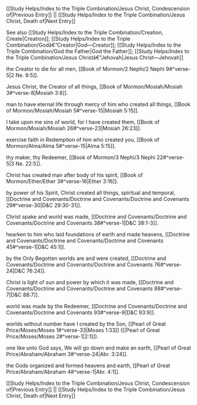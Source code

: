[[Study Helps/Index to the Triple Combination/Jesus Christ, Condescension of|Previous Entry]]  ||  [[Study Helps/Index to the Triple Combination/Jesus Christ, Death of|Next Entry]]

 See also [[Study Helps/Index to the Triple Combination/Creation, Create|Creation]]; [[Study Helps/Index to the Triple Combination/Godâ€”Creator|God—Creator]]; [[Study Helps/Index to the Triple Combination/God the Father|God the Father]]; [[Study Helps/Index to the Triple Combination/Jesus Christâ€”Jehovah|Jesus Christ—Jehovah]]

 the Creator to die for all men, [[Book of Mormon/2 Nephi/2 Nephi 9#^verse-5|2 Ne. 9:5]].

 Jesus Christ, the Creator of all things, [[Book of Mormon/Mosiah/Mosiah 3#^verse-8|Mosiah 3:8]].

 man to have eternal life through mercy of him who created all things, [[Book of Mormon/Mosiah/Mosiah 5#^verse-15|Mosiah 5:15]].

 I take upon me sins of world, for I have created them, [[Book of Mormon/Mosiah/Mosiah 26#^verse-23|Mosiah 26:23]].

 exercise faith in Redemption of him who created you, [[Book of Mormon/Alma/Alma 5#^verse-15|Alma 5:15]].

 thy maker, thy Redeemer, [[Book of Mormon/3 Nephi/3 Nephi 22#^verse-5|3 Ne. 22:5]].

 Christ has created man after body of his spirit, [[Book of Mormon/Ether/Ether 3#^verse-16|Ether 3:16]].

 by power of his Spirit, Christ created all things, spiritual and temporal, [[Doctrine and Covenants/Doctrine and Covenants/Doctrine and Covenants 29#^verse-30|D&C 29:30-31]].

 Christ spake and world was made, [[Doctrine and Covenants/Doctrine and Covenants/Doctrine and Covenants 38#^verse-1|D&C 38:1-3]].

 hearken to him who laid foundations of earth and made heavens, [[Doctrine and Covenants/Doctrine and Covenants/Doctrine and Covenants 45#^verse-1|D&C 45:1]].

 by the Only Begotten worlds are and were created, [[Doctrine and Covenants/Doctrine and Covenants/Doctrine and Covenants 76#^verse-24|D&C 76:24]].

 Christ is light of sun and power by which it was made, [[Doctrine and Covenants/Doctrine and Covenants/Doctrine and Covenants 88#^verse-7|D&C 88:7]].

 world was made by the Redeemer, [[Doctrine and Covenants/Doctrine and Covenants/Doctrine and Covenants 93#^verse-9|D&C 93:9]].

 worlds without number have I created by the Son, [[Pearl of Great Price/Moses/Moses 1#^verse-33|Moses 1:33]] ([[Pearl of Great Price/Moses/Moses 2#^verse-1|2:1]]).

 one like unto God says, We will go down and make an earth, [[Pearl of Great Price/Abraham/Abraham 3#^verse-24|Abr. 3:24]].

 the Gods organized and formed heavens and earth, [[Pearl of Great Price/Abraham/Abraham 4#^verse-1|Abr. 4:1]].

[[Study Helps/Index to the Triple Combination/Jesus Christ, Condescension of|Previous Entry]]  ||  [[Study Helps/Index to the Triple Combination/Jesus Christ, Death of|Next Entry]]